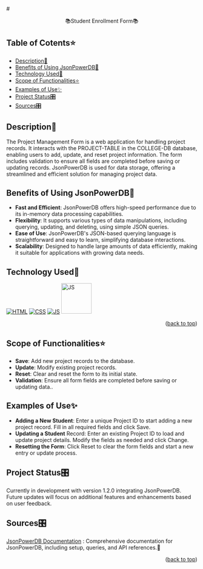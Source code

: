 #<p align="center">📚Student Enrollment Form📚</p>


<!-------------------------------------------------------------------------------------------------------------------------------------->

<div id="top"></div>

## Table of Cotents⭐

- [Description🧾](#description)
- [Benefits of Using JsonPowerDB📌](#benefits-of-JSDB)
- [Technology Used🚀](#technology-used)
- [Scope of Functionalities⭐](#scope-of-functionalities)
- [Examples of Use✨](#examples-of-use)
- [Project Status🎛](#project-status)
- [Sources🎛](#sources)

<!-------------------------------------------------------------------------------------------------------------------------------------->

## Description🧾
The Project Management Form is a web application for handling project records. It interacts with the PROJECT-TABLE in the COLLEGE-DB database, enabling users to add, update, and reset project information. The form includes validation to ensure all fields are completed before saving or updating records. JsonPowerDB is used for data storage, offering a streamlined and efficient solution for managing project data.
<br>

<!-- --------------------------------------------------------------------------------------------------------------------------------------------------------- -->

## Benefits of Using JsonPowerDB📌

- **Fast and Efficient**: JsonPowerDB offers high-speed performance due to its in-memory data processing capabilities.
- **Flexibility**: It supports various types of data manipulations, including querying, updating, and deleting, using simple JSON queries.
- **Ease of Use**: JsonPowerDB's JSON-based querying language is straightforward and easy to learn, simplifying database interactions.
- **Scalability**: Designed to handle large amounts of data efficiently, making it suitable for applications with growing data needs.

<!-- --------------------------------------------------------------------------------------------------------------------------------------------------------- -->

## Technology Used🚀

<p>
  <a href="https://www.w3schools.com/html/"> <img src="https://img.icons8.com/color/70/000000/html-5--v1.png" alt="HTML" /></a>
  <a href="https://www.w3schools.com/css/"> <img src="https://img.icons8.com/color/70/000000/css3.png" alt="CSS" /></a>
  <a href="https://www.w3schools.com/js/"><img src="https://img.icons8.com/color/70/000000/javascript--v1.png" alt="JS" /></a>
  <a href="https://www.w3schools.com/js/"><img src="https://media.licdn.com/dms/image/D4D22AQE6KGrO7C3E0A/feedshare-shrink_2048_1536/0/1701452875140?e=2147483647&v=beta&t=hsgF3TdGmjJtIHTMO78C8fSLjpClfaS6ISdsDi4eKig" alt="JS" height="80px"  width="80px"/></a>
 
</p>
<p align="right">(<a href="#top">back to top</a>)</p>

<!-- --------------------------------------------------------------------------------------------------------------------------------------------------------- -->

## Scope of Functionalities⭐

- **Save**: Add new project records to the database.
- **Update**: Modify existing project records.
- **Reset**: Clear and reset the form to its initial state.
- **Validation**: Ensure all form fields are completed before saving or updating data..

<!-- --------------------------------------------------------------------------------------------------------------------------------------------------------- -->

## Examples of Use✨

- **Adding a New Student**: Enter a unique Project ID to start adding a new project record. Fill in all required fields and click Save.
- **Updating a Student** Record: Enter an existing Project ID to load and update project details. Modify the fields as needed and click Change.
- **Resetting the Form**: Click Reset to clear the form fields and start a new entry or update process.    
     
<!-- --------------------------------------------------------------------------------------------------------------------------------------------------------- -->

## Project Status🎛

Currently in development with version 1.2.0 integrating JsonPowerDB. Future updates will focus on additional features and enhancements based on user feedback.

<!-- --------------------------------------------------------------------------------------------------------------------------------------------------------- -->

## Sources🎛

[JsonPowerDB Documentation](https://login2explore.com/jpdb/docs.html) :  Comprehensive documentation for JsonPowerDB, including setup, queries, and API references.🌟

  <p align="right">(<a href="#top">back to top</a>)</p>

